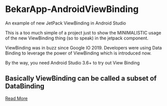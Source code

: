 # BekarApp-AndroidViewBinding
An example of new JetPack ViewBinding in Android Studio

This is a too much simple of a project just to show the MINIMALISTIC usage of the new ViewBinding thing (so to speak) 
in the jetpack component.

ViewBinding was in buzz since Google IO 2019. Developers were using Data Binding to leverage the power of ViewBinding which is
introduced now.

By the way, you need Android Studio 3.6+ to try out View Binding 

## Basically ViewBinding can be called a subset of DataBinding

[Read More](https://medium.com/@sayanporya/the-all-new-view-binding-in-android-2863a7aca45f)
